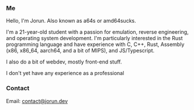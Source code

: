 ### Me

Hello, I'm Jorun. Also known as a64s or amd64sucks.

I'm a 21-year-old student with a passion for emulation, reverse engineering, and operating system development. I'm particularly interested in the Rust programming language and have experience with C, C++, Rust, Assembly (x86, x86_64, aarch64, and a bit of MIPS), and JS/Typescript.

I also do a bit of webdev, mostly front-end stuff.

I don't yet have any experience as a professional

### Contact
Email: contact@jorun.dev
